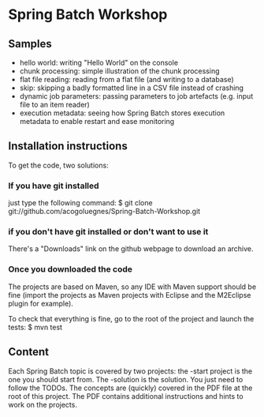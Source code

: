 # Spring Batch Workshop

## Samples

* hello world: writing "Hello World" on the console
* chunk processing: simple illustration of the chunk processing
* flat file reading: reading from a flat file (and writing to a database)
* skip: skipping a badly formatted line in a CSV file instead of crashing
* dynamic job parameters: passing parameters to job artefacts (e.g. input file to an item reader)
* execution metadata: seeing how Spring Batch stores execution metadata to enable restart and ease monitoring

## Installation instructions

To get the code, two solutions:

### If you have git installed

just type the following command:
    $ git clone git://github.com/acogoluegnes/Spring-Batch-Workshop.git

### if you don't have git installed or don't want to use it

There's a "Downloads" link on the github webpage to download an archive.

### Once you downloaded the code

The projects are based on Maven, so any IDE with Maven support should be fine
(import the projects as Maven projects with Eclipse and the M2Eclipse plugin for
example).

To check that everything is fine, go to the root of the project and launch the tests:
	$ mvn test

## Content

Each Spring Batch topic is covered by two projects: the -start project is
the one you should start from. The -solution is the solution. You just need
to follow the TODOs. The concepts are (quickly) covered in the PDF file
at the root of this project. The PDF contains additional instructions and hints to
work on the projects.
